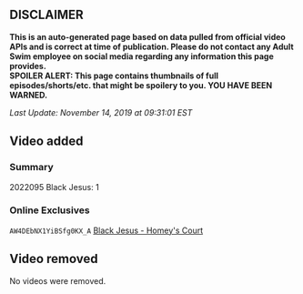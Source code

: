 ## DISCLAIMER
**This is an auto-generated page based on data pulled from official video APIs and is correct at time of publication. Please do not contact any Adult Swim employee on social media regarding any information this page provides.**  
**SPOILER ALERT: This page contains thumbnails of full episodes/shorts/etc. that might be spoilery to you. YOU HAVE BEEN WARNED.**  

_Last Update: November 14, 2019 at 09:31:01 EST_
## Video added
### Summary
2022095 Black Jesus: 1  
### Online Exclusives
`AW4DEbNX1YiBSfg0KX_A` [Black Jesus - Homey's Court](https://www.adultswim.com/videos/black-jesus/homeys-court)  
## Video removed
No videos were removed.  
